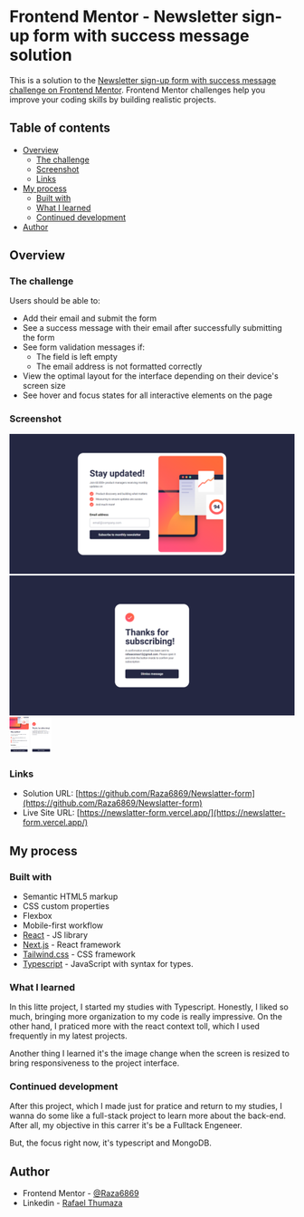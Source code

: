 # Frontend Mentor - Newsletter sign-up form with success message solution

This is a solution to the [Newsletter sign-up form with success message challenge on Frontend Mentor](https://www.frontendmentor.io/challenges/newsletter-signup-form-with-success-message-3FC1AZbNrv). Frontend Mentor challenges help you improve your coding skills by building realistic projects.

## Table of contents

- [Overview](#overview)
  - [The challenge](#the-challenge)
  - [Screenshot](#screenshot)
  - [Links](#links)
- [My process](#my-process)
  - [Built with](#built-with)
  - [What I learned](#what-i-learned)
  - [Continued development](#continued-development)
- [Author](#author)

## Overview

### The challenge

Users should be able to:

- Add their email and submit the form
- See a success message with their email after successfully submitting the form
- See form validation messages if:
  - The field is left empty
  - The email address is not formatted correctly
- View the optimal layout for the interface depending on their device's screen size
- See hover and focus states for all interactive elements on the page

### Screenshot

<img src="./assets/images/screenshot-desktop.png" alt="desktop screenshot">
<img src="./assets/images/screenshot-desktop-sucess.png" alt="desktop screenshot">
<img src="./assets/images/screenshot-mobile.png" alt="desktop screenshot" height="64">
<img src="./assets/images/screenshot-mobile-sucess.png" alt="desktop screenshot" height="64">

### Links

- Solution URL: [https://github.com/Raza6869/Newslatter-form](https://github.com/Raza6869/Newslatter-form)
- Live Site URL: [https://newslatter-form.vercel.app/](https://newslatter-form.vercel.app/)

## My process

### Built with

- Semantic HTML5 markup
- CSS custom properties
- Flexbox
- Mobile-first workflow
- [React](https://reactjs.org/) - JS library
- [Next.js](https://nextjs.org/) - React framework
- [Tailwind.css](https://tailwindcss.com/) - CSS framework
- [Typescript](https://www.typescriptlang.org/) - JavaScript with syntax for types.

### What I learned

In this litte project, I started my studies with Typescript. Honestly, I liked so much, bringing more organization to my code is really impressive. On the other hand, I praticed more with the react context toll, which I used frequently in my latest projects.

Another thing I learned it's the image change when the screen is resized to bring responsiveness to the project interface.

### Continued development

After this project, which I made just for pratice and return to my studies, I wanna do some like a full-stack project to learn more about the back-end. After all, my objective in this carrer it's be a Fulltack Engeneer.

But, the focus right now, it's typescript and MongoDB.

## Author

- Frontend Mentor - [@Raza6869](https://www.frontendmentor.io/profile/@Raza6869)
- Linkedin - [Rafael Thumaza](https://www.linkedin.com/in/rafael-thumaza-744b17250/)
